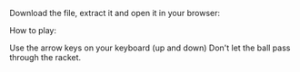 Download the file, extract it and open it in your browser:

How to play:

Use the arrow keys on your keyboard (up and down)
Don't let the ball pass through the racket.
